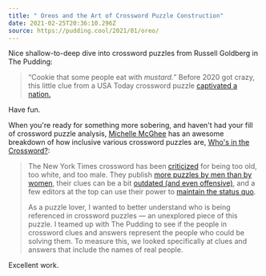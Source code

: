 ```yaml
---
title: " Oreos and the Art of Crossword Puzzle Construction"
date: 2021-02-25T20:36:10.296Z
source: https://pudding.cool/2021/01/oreo/
---
```

Nice shallow-to-deep dive into crossword puzzles from Russell Goldberg in The Pudding:

> “Cookie that some people eat with *mustard.*” Before 2020 got crazy, this little clue from a USA Today crossword puzzle [captivated a nation.](https://www.today.com/food/mustard-oreos-answer-crossword-leaves-cookie-lovers-puzzled-t174102)

Have fun.

When you're ready for something more sobering, and haven't had your fill of crossword puzzle analysis, [Michelle McGhee](https://mmcghee18.github.io) has an awesome breakdown of how inclusive various crossword puzzles are, [Who's in the Crossword?](https://pudding.cool/2020/11/crossword/):

> The New York Times crossword has been [criticized](https://www.vice.com/en/article/qjd7kx/new-york-times-crossword-constructors-are-fighting-against-its-systemic-bias) for being too old, too white, and too male. They publish [more puzzles by men than by women](https://www.xwordinfo.com/Women), their clues can be a bit [outdated (and even offensive)](https://theoutline.com/post/1651/the-nyt-crossword-is-old-and-kind-of-racist), and a few editors at the top can use their power to [maintain the status quo](https://www.theatlantic.com/culture/archive/2020/03/fight-to-make-crosswords-more-inclusive/608212/).
>
> As a puzzle lover, I wanted to better understand who is being referenced in crossword puzzles — an unexplored piece of this puzzle. I teamed up with The Pudding to see if the people in crossword clues and answers represent the people who could be solving them. To measure this, we looked specifically at clues and answers that include the names of real people.

Excellent work.